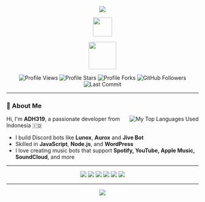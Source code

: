 <p align="center">
  <img src="https://capsule-render.vercel.app/api?type=waving&color=gradient&height=200&section=header&text=ADH319&fontSize=80&fontAlignY=35&animation=twinkling&fontColor=gradient"/>
</p>

<p align="center">
  <a href="https://ko-fi.com/adh319" target="_blank">
    <img src="https://ko-fi.com/img/githubbutton_sm.svg" height="50"/>
  </a>
</p>

<p align="center">
  <a href="https://www.paypal.me/LunoxBot" target="_blank">
    <img src="https://raw.githubusercontent.com/andreostrovsky/donate-with-paypal/925c5a9e397363c6f7a477973fdeed485df5fdd9/blue.svg" height="72"/>
  </a>
</p>

<div align="center">
  <img src="https://komarev.com/ghpvc/?username=adh319&label=Profile%20Views&color=008042&style=for-the-badge" alt="Profile Views"/>
  <img src="https://img.shields.io/badge/dynamic/json?&label=Total%20Stars&color=008042&style=for-the-badge&query=%24.stars&url=https://api.github-star-counter.workers.dev/user/adh319" alt="Profile Stars"/>
  <img src="https://img.shields.io/badge/dynamic/json?&label=Total%20Forks&color=008042&style=for-the-badge&query=%24.forks&url=https://api.github-star-counter.workers.dev/user/adh319" alt="Profile Forks"/>
  <img src="https://img.shields.io/github/followers/adh319?label=Followers&style=for-the-badge&color=008042" alt="GitHub Followers"/>
  <img src="https://img.shields.io/github/last-commit/adh319/Lunox?label=Last%20Commit&style=for-the-badge&color=008042" alt="Last Commit"/>
</div>

---

### 👋 About Me

<img align="right" alt="My Top Languages Used" src="https://github-readme-stats.vercel.app/api/top-langs/?username=adh319&theme=github_dark&show_icons=true&layout=compact&border_color=21262d&border_radius=6" />

Hi, I'm **ADH319**, a passionate developer from Indonesia 🇮🇩

- I build Discord bots like **Lunox**, **Aurox** and **Jive Bot**
- Skilled in **JavaScript**, **Node.js**, and **WordPress**
- I love creating music bots that support **Spotify, YouTube, Apple Music, SoundCloud**, and more

---

<div align="center">

  <img src="https://img.shields.io/badge/-JavaScript-05122A?style=flat&logo=javascript"/>
  <img src="https://img.shields.io/badge/-Node.js-05122A?style=flat&logo=node.js"/>
  <img src="https://img.shields.io/badge/-Discord.js-05122A?style=flat&logo=discord"/>
  <img src="https://img.shields.io/badge/-WordPress-05122A?style=flat&logo=wordpress"/>
  <img src="https://img.shields.io/badge/-MongoDB-05122A?style=flat&logo=mongodb"/>
  <img src="https://img.shields.io/badge/-Git-05122A?style=flat&logo=git"/>

</div>

---

<p align="center">
  <img src="https://github-readme-stats.vercel.app/api?username=adh319&show_icons=true&theme=tokyonight&hide_border=true&hide_title=true"/>
</p>
